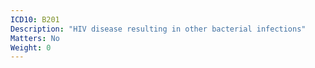 ```yaml
---
ICD10: B201
Description: "HIV disease resulting in other bacterial infections"
Matters: No
Weight: 0
---
```

